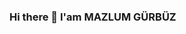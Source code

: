 ### Hi there 👋 I'am MAZLUM GÜRBÜZ

<!--
**Mazlum23/Mazlum23** is a ✨ _special_ ✨ repository because its `README.md` (this file) appears on your GitHub profile.

Here are some ideas to get you started:
      


- 🔭 I’m  working on SahaBT 
- 🌱 I’m currently learning spring boot and react js. I wanna improve myself on data science and artificial intelligence 
- 💬 mazlumgurbuz30gmail.com
- 📫 How to reach me: https://www.linkedin.com/in/mazlum-g%C3%BCrb%C3%BCz-ba6b83174/
-->
